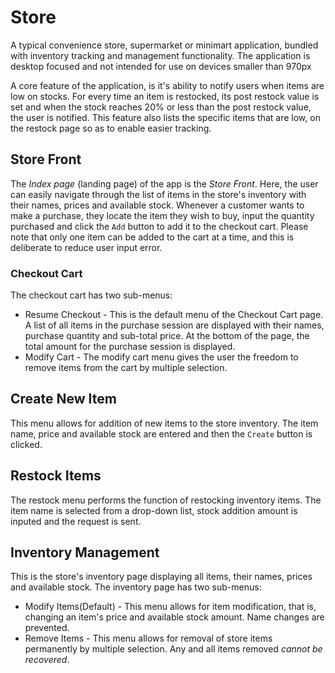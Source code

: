 # Store

A typical convenience store, supermarket or minimart application, bundled with inventory tracking and management functionality.
The application is desktop focused and not intended for use on devices smaller than 970px

A core feature of the application, is it's ability to notify users when items are low on stocks. For every time an item is restocked, its post restock value is set and when the stock reaches 20% or less than the post restock value, the user is notified. This feature also lists the specific items that are low, on the restock page so as to enable easier tracking. 

## Store Front
The *Index page* (landing page) of the app is the *Store Front*. Here, the user can easily navigate through the list of items in the store's inventory with their names, prices and available stock. Whenever a customer wants to make a purchase, they locate the item they wish to buy, input the quantity purchased and click the `Add` button to add it to the checkout cart. Please note that only one item can be added to the cart at a time, and this is deliberate to reduce user input error.

### Checkout Cart
The checkout cart has two sub-menus: 
- Resume Checkout - This is the default menu of the Checkout Cart page. A list of all items in the purchase session are displayed with their names, purchase quantity and sub-total price. At the bottom of the page, the total amount for the purchase session is displayed.
- Modify Cart - The modify cart menu gives the user the freedom to remove items from the cart by multiple selection.

## Create New Item
This menu allows for addition of new items to the store inventory. The item name, price and available stock are entered and then the `Create` button is clicked.

## Restock Items
The restock menu performs the function of restocking inventory items. The item name is selected from a drop-down list, stock addition amount is inputed and the request is sent.

## Inventory Management
This is the store's inventory page displaying all items, their names, prices and available stock. The inventory page has two sub-menus:
- Modify Items(Default) - This menu allows for item modification, that is, changing an item's price and available stock amount. Name changes are prevented.
- Remove Items - This menu allows for removal of store items permanently by multiple selection. Any and all items removed *cannot be recovered*. 
